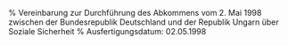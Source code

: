 % Vereinbarung zur Durchführung des Abkommens vom 2. Mai 1998 zwischen der Bundesrepublik Deutschland und der Republik Ungarn über Soziale Sicherheit
% Ausfertigungsdatum: 02.05.1998
 